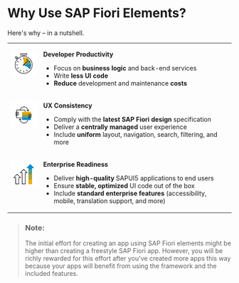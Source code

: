 <!-- loio0a5377076f4e4ccba055a9072befadbd -->

# Why Use SAP Fiori Elements?

Here's why – in a nutshell.




<table>
<tr>
<td valign="top">

![](images/StopWatch_f6dd642.png)

</td>
<td valign="top">

**Developer Productivity**

-   Focus on **business logic** and back-end services
-   Write **less UI code**
-   **Reduce** development and maintenance **costs**



</td>
</tr>
<tr>
<td valign="top">

![](images/Data_Consistency_ba4b763.png)

</td>
<td valign="top">

**UX Consistency**

-   Comply with the **latest SAP Fiori design** specification
-   Deliver a **centrally managed** user experience
-   Include **uniform** layout, navigation, search, filtering, and more



</td>
</tr>
<tr>
<td valign="top">

![](images/GrothUpArrows_5d9c969.png)

</td>
<td valign="top">

**Enterprise Readiness**

-   Deliver **high-quality** SAPUI5 applications to end users
-   Ensure **stable, optimized** UI code out of the box
-   Include **standard enterprise features** \(accessibility, mobile, translation support, and more\)



</td>
</tr>
</table>

> ### Note:  
> The initial effort for creating an app using SAP Fiori elements might be higher than creating a freestyle SAP Fiori app. However, you will be richly rewarded for this effort after you've created more apps this way because your apps will benefit from using the framework and the included features.

